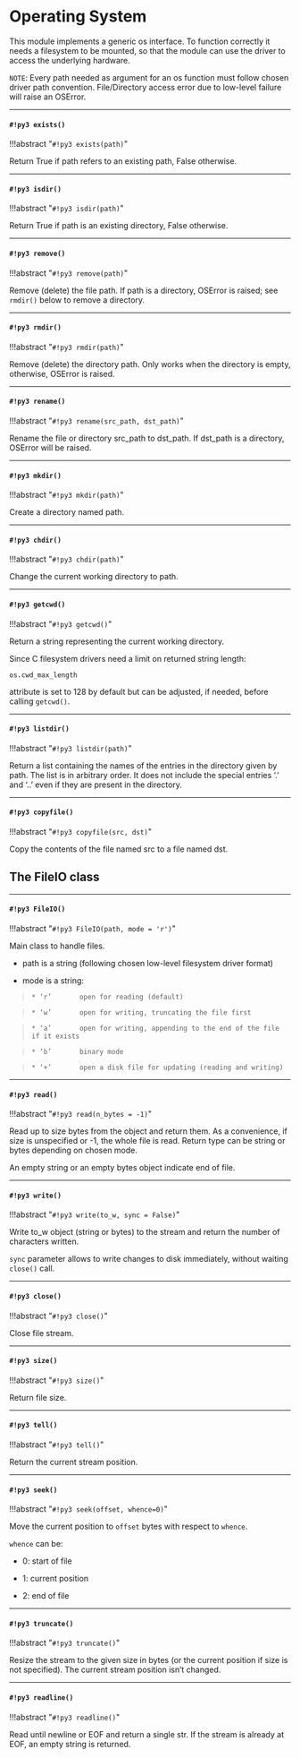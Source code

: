 # Operating System

This module implements a generic os interface.
To function correctly it needs a filesystem to be mounted, so that the module can use
the driver to access the underlying hardware.

```NOTE```: Every path needed as argument for an os function must follow chosen driver path convention. File/Directory access error due to low-level failure will raise an OSError.


---
#### `#!py3 exists()`

!!!abstract "`#!py3 exists(path)`"

Return True if path refers to an existing path, False otherwise.


---
#### `#!py3 isdir()`

!!!abstract "`#!py3 isdir(path)`"

Return True if path is an existing directory, False otherwise.


---
#### `#!py3 remove()`

!!!abstract "`#!py3 remove(path)`"

Remove (delete) the file path. If path is a directory, OSError is raised; see `rmdir()` below to remove a directory.


---
#### `#!py3 rmdir()`

!!!abstract "`#!py3 rmdir(path)`"

Remove (delete) the directory path. Only works when the directory is empty, otherwise, OSError is raised.


---
#### `#!py3 rename()`

!!!abstract "`#!py3 rename(src_path, dst_path)`"

Rename the file or directory src_path to dst_path. If dst_path is a directory, OSError will be raised.


---
#### `#!py3 mkdir()`

!!!abstract "`#!py3 mkdir(path)`"

Create a directory named path.


---
#### `#!py3 chdir()`

!!!abstract "`#!py3 chdir(path)`"

Change the current working directory to path.


---
#### `#!py3 getcwd()`

!!!abstract "`#!py3 getcwd()`"

Return a string representing the current working directory.

Since C filesystem drivers need a limit on returned string length:

```
os.cwd_max_length
```

attribute is set to 128 by default but can be adjusted, if needed, before calling `getcwd()`.


---
#### `#!py3 listdir()`

!!!abstract "`#!py3 listdir(path)`"

Return a list containing the names of the entries in the directory given by path. The list is in arbitrary order.
It does not include the special entries ‘.’ and ‘..’ even if they are present in the directory.


---
#### `#!py3 copyfile()`

!!!abstract "`#!py3 copyfile(src, dst)`"

Copy the contents of the file named src to a file named dst.

## The FileIO class


---
#### `#!py3 FileIO()`

!!!abstract "`#!py3 FileIO(path, mode = 'r')`"

Main class to handle files.


* path is a string (following chosen low-level filesystem driver format)


* mode is a string:

> 
>     * ‘r’       open for reading (default)


>     * ‘w’       open for writing, truncating the file first


>     * ‘a’       open for writing, appending to the end of the file if it exists


>     * ‘b’       binary mode


>     * ‘+’       open a disk file for updating (reading and writing)


---
#### `#!py3 read()`

!!!abstract "`#!py3 read(n_bytes = -1)`"

Read up to size bytes from the object and return them. As a convenience, if size is unspecified or -1, the whole file is read.
Return type can be string or bytes depending on chosen mode.

An empty string or an empty bytes object indicate end of file.


---
#### `#!py3 write()`

!!!abstract "`#!py3 write(to_w, sync = False)`"

Write to_w object (string or bytes) to the stream and return the number of characters written.

```sync``` parameter allows to write changes to disk immediately, without waiting `close()` call.


---
#### `#!py3 close()`

!!!abstract "`#!py3 close()`"

Close file stream.


---
#### `#!py3 size()`

!!!abstract "`#!py3 size()`"

Return file size.


---
#### `#!py3 tell()`

!!!abstract "`#!py3 tell()`"

Return the current stream position.


---
#### `#!py3 seek()`

!!!abstract "`#!py3 seek(offset, whence=0)`"

Move the current position to ```offset``` bytes with respect to ```whence```.

```whence``` can be:


* 0: start of file


* 1: current position


* 2: end of file


---
#### `#!py3 truncate()`

!!!abstract "`#!py3 truncate()`"

Resize the stream to the given size in bytes (or the current position if size is not specified).
The current stream position isn’t changed.


---
#### `#!py3 readline()`

!!!abstract "`#!py3 readline()`"

Read until newline or EOF and return a single str.
If the stream is already at EOF, an empty string is returned.
